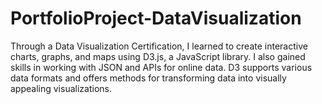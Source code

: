 # PortfolioProject-DataVisualization
Through a Data Visualization Certification, I learned to create interactive charts, graphs, and maps using D3.js, a JavaScript library. I also gained skills in working with JSON and APIs for online data. D3 supports various data formats and offers methods for transforming data into visually appealing visualizations.

